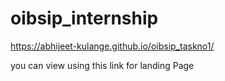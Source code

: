 # oibsip_internship
 
 https://abhijeet-kulange.github.io/oibsip_taskno1/
 
 you can view using this link for landing Page
